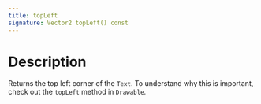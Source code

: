 ```yaml
---
title: topLeft
signature: Vector2 topLeft() const
---
```


# Description
Returns the top left corner of the `Text`. To understand why this is important, check out the `topLeft` method in `Drawable`.
